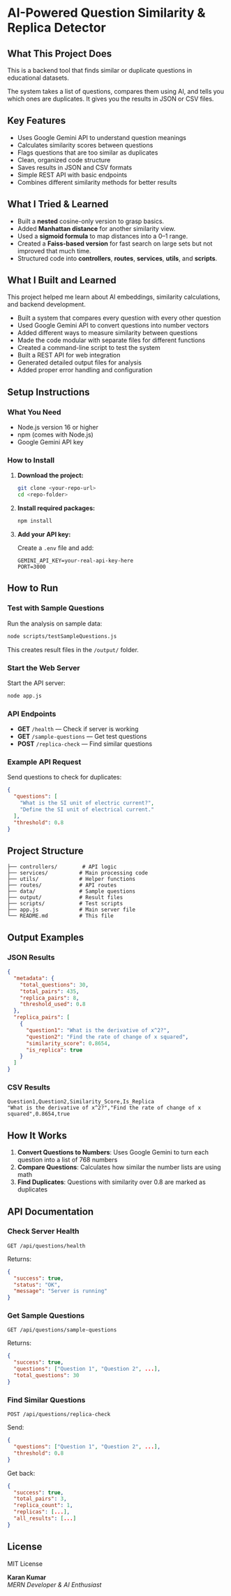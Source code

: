 # AI-Powered Question Similarity & Replica Detector

## What This Project Does

This is a backend tool that finds similar or duplicate questions in educational datasets. 

The system takes a list of questions, compares them using AI, and tells you which ones are duplicates. It gives you the results in JSON or CSV files.

## Key Features

- Uses Google Gemini API to understand question meanings
- Calculates similarity scores between questions
- Flags questions that are too similar as duplicates
- Clean, organized code structure
- Saves results in JSON and CSV formats
- Simple REST API with basic endpoints
- Combines different similarity methods for better results

## What I Tried & Learned

- Built a **nested** cosine-only version to grasp basics.  
- Added **Manhattan distance** for another similarity view.  
- Used a **sigmoid formula** to map distances into a 0–1 range.  
- Created a **Faiss-based version** for fast search on large sets but not improved that much time.  
- Structured code into **controllers**, **routes**, **services**, **utils**, and **scripts**. 

## What I Built and Learned

This project helped me learn about AI embeddings, similarity calculations, and backend development.

- Built a system that compares every question with every other question
- Used Google Gemini API to convert questions into number vectors
- Added different ways to measure similarity between questions
- Made the code modular with separate files for different functions
- Created a command-line script to test the system
- Built a REST API for web integration
- Generated detailed output files for analysis
- Added proper error handling and configuration

## Setup Instructions

### What You Need
- Node.js version 16 or higher
- npm (comes with Node.js)
- Google Gemini API key

### How to Install

1. **Download the project:**
   ```bash
   git clone <your-repo-url>
   cd <repo-folder>
   ```

2. **Install required packages:**
   ```bash
   npm install
   ```

3. **Add your API key:**
   
   Create a `.env` file and add:
   ```text
   GEMINI_API_KEY=your-real-api-key-here
   PORT=3000
   ```

## How to Run

### Test with Sample Questions

Run the analysis on sample data:

```bash
node scripts/testSampleQuestions.js
```

This creates result files in the `/output/` folder.

### Start the Web Server

Start the API server:

```bash
node app.js
```

### API Endpoints

- **GET** `/health` — Check if server is working
- **GET** `/sample-questions` — Get test questions
- **POST** `/replica-check` — Find similar questions

### Example API Request

Send questions to check for duplicates:

```json
{
  "questions": [
    "What is the SI unit of electric current?",
    "Define the SI unit of electrical current."
  ],
  "threshold": 0.8
}
```

## Project Structure

```
├── controllers/        # API logic
├── services/          # Main processing code
├── utils/             # Helper functions
├── routes/            # API routes
├── data/              # Sample questions
├── output/            # Result files
├── scripts/           # Test scripts
├── app.js             # Main server file
└── README.md          # This file
```

## Output Examples

### JSON Results
```json
{
  "metadata": {
    "total_questions": 30,
    "total_pairs": 435,
    "replica_pairs": 8,
    "threshold_used": 0.8
  },
  "replica_pairs": [
    {
      "question1": "What is the derivative of x^2?",
      "question2": "Find the rate of change of x squared",
      "similarity_score": 0.8654,
      "is_replica": true
    }
  ]
}
```

### CSV Results
```csv
Question1,Question2,Similarity_Score,Is_Replica
"What is the derivative of x^2?","Find the rate of change of x squared",0.8654,true
```

## How It Works

1. **Convert Questions to Numbers**: Uses Google Gemini to turn each question into a list of 768 numbers
2. **Compare Questions**: Calculates how similar the number lists are using math
3. **Find Duplicates**: Questions with similarity over 0.8 are marked as duplicates

## API Documentation

### Check Server Health
```http
GET /api/questions/health
```

Returns:
```json
{
  "success": true,
  "status": "OK",
  "message": "Server is running"
}
```

### Get Sample Questions
```http
GET /api/questions/sample-questions
```

Returns:
```json
{
  "success": true,
  "questions": ["Question 1", "Question 2", ...],
  "total_questions": 30
}
```

### Find Similar Questions
```http
POST /api/questions/replica-check
```

Send:
```json
{
  "questions": ["Question 1", "Question 2", ...],
  "threshold": 0.8
}
```

Get back:
```json
{
  "success": true,
  "total_pairs": 3,
  "replica_count": 1,
  "replicas": [...],
  "all_results": [...]
}
```

## License

MIT License

**Karan Kumar**  
*MERN Developer & AI Enthusiast*